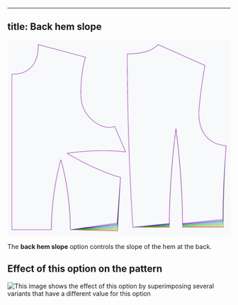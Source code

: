 ***

## title: Back hem slope

![The effect of the back hem slope option on the pattern](sample.png)

The **back hem slope** option controls the slope of the hem at the back.

## Effect of this option on the pattern

![This image shows the effect of this option by superimposing several variants that have a different value for this option](bella\_backhemslope\_sample.svg "Effect of this option on the pattern")
